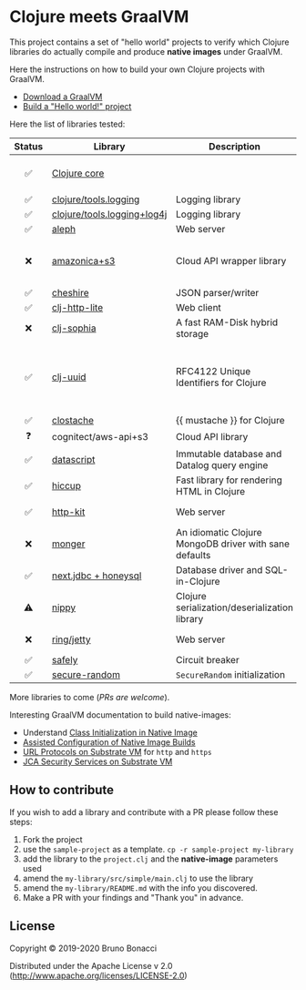 # Clojure meets GraalVM

This project contains a set of "hello world" projects to verify which
Clojure libraries do actually compile and produce **native images**
under GraalVM.

Here the instructions on how to build your own Clojure projects with GraalVM.

  - [Download a GraalVM](https://github.com/graalvm/graalvm-ce-builds/releases)
  - [Build a "Hello world!" project](./doc/clojure-graalvm-native-binary.md)


Here the list of libraries tested:

| Status             | Library                                              | Description                                            | Remarks                       |
|:------------------:|------------------------------------------------------|--------------------------------------------------------|-------------------------------|
| :white_check_mark: | [Clojure core](./clojure)                            |                                                        | works without Specs           |
| :white_check_mark: | [clojure/tools.logging](./tools-logging)             | Logging library                                        |                               |
| :white_check_mark: | [clojure/tools.logging+log4j](./tools-logging-log4j) | Logging library                                        |                               |
| :white_check_mark: | [aleph](./aleph)                                     | Web server                                             |                               |
| :x:                | [amazonica+s3](./amazonica-s3)                       | Cloud API wrapper library                              | *Buildtime and Runtime error* |
| :white_check_mark: | [cheshire](./cheshire)                               | JSON parser/writer                                     |                               |
| :white_check_mark: | [clj-http-lite](./clj-http-lite)                             | Web client                             |                               |
| :x:                | [clj-sophia](./clj-sophia)                           | A fast RAM-Disk hybrid storage                         | *Runtime error/JNA*           |
| :white_check_mark: | [clj-uuid](./clj-uuid)                   | RFC4122 Unique Identifiers for Clojure  | works without object based uuids (v3,v5) |
| :white_check_mark: | [clostache](./clostache)                             | {{ mustache }} for Clojure                             |                               |
| :question:         | cognitect/aws-api+s3                                 | Cloud API library                                      |                               |
| :white_check_mark: | [datascript](./datascript)                           | Immutable database and Datalog query engine            |                               |
| :white_check_mark: | [hiccup](./hiccup)                                   | Fast library for rendering HTML in Clojure             |                               |
| :white_check_mark: | [http-kit](./http-kit)                               | Web server                                             | *Web client :x:*              |
| :x:                | [monger](./monger)                                   | An idiomatic Clojure MongoDB driver with sane defaults |                               |
| :white_check_mark: | [next.jdbc + honeysql](./next-jdbc)                  | Database driver and SQL-in-Clojure                     |                               |
| :warning:          | [nippy](./nippy)                                     | Clojure serialization/deserialization library          | *Can't serialize exceptions*  |
| :x:                | [ring/jetty](./ring-jetty)                           | Web server                                             | *Runtime error*               |
| :white_check_mark: | [safely](./safely)                                   | Circuit breaker                                        |                               |
| :white_check_mark: | [secure-random](./secure-random)                     | `SecureRandom` initialization                          |                               |


More libraries to come (*PRs are welcome*).

Interesting GraalVM documentation to build native-images:

  - Understand [Class Initialization in Native Image](https://github.com/oracle/graal/blob/master/substratevm/CLASS-INITIALIZATION.md)
  - [Assisted Configuration of Native Image Builds](https://github.com/oracle/graal/blob/master/substratevm/CONFIGURE.md)
  - [URL Protocols on Substrate VM](https://github.com/oracle/graal/blob/master/substratevm/URL-PROTOCOLS.md) for `http` and `https`
  - [JCA Security Services on Substrate VM](https://github.com/oracle/graal/blob/master/substratevm/JCA-SECURITY-SERVICES.md)


## How to contribute

If you wish to add a library and contribute with a PR please follow these steps:

  1. Fork the project
  2. use the `sample-project` as a template. `cp -r sample-project my-library`
  3. add the library to the `project.clj` and the **native-image** parameters used
  4. amend the `my-library/src/simple/main.clj` to use the library
  5. amend the `my-library/README.md` with the info you discovered.
  6. Make a PR with your findings and "Thank you" in advance.

## License

Copyright © 2019-2020 Bruno Bonacci

Distributed under the Apache License v 2.0 (http://www.apache.org/licenses/LICENSE-2.0)
